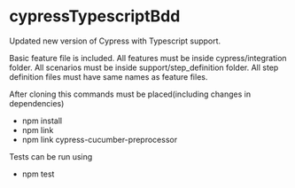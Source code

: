 # cypressTypescriptBdd

Updated new version of Cypress with Typescript support. 

Basic feature file is included. All features must be inside cypress/integration folder. All scenarios must be inside support/step_definition folder. All step definition files must have same names as feature files.

After cloning this commands must be placed(including changes in dependencies)

* npm install
* npm link
* npm link cypress-cucumber-preprocessor

Tests can be run using 

* npm test
